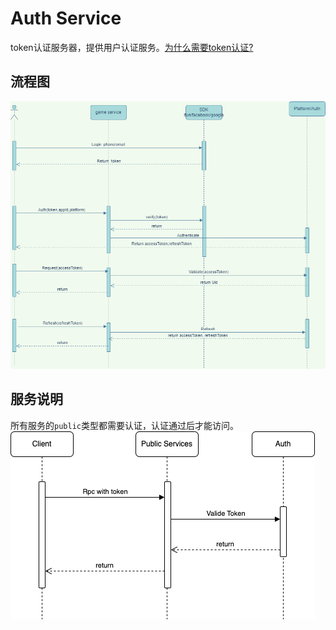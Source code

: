 # Auth Service

token认证服务器，提供用户认证服务。[为什么需要token认证?](https://www.okta.com/identity-101/what-is-token-based-authentication/)

## 流程图

![Workflow](../../draws/auth.drawio.png)

## 服务说明
所有服务的`public`类型都需要认证，认证通过后才能访问。
![validate](../../draws/auth-validate.drawio.png)


 